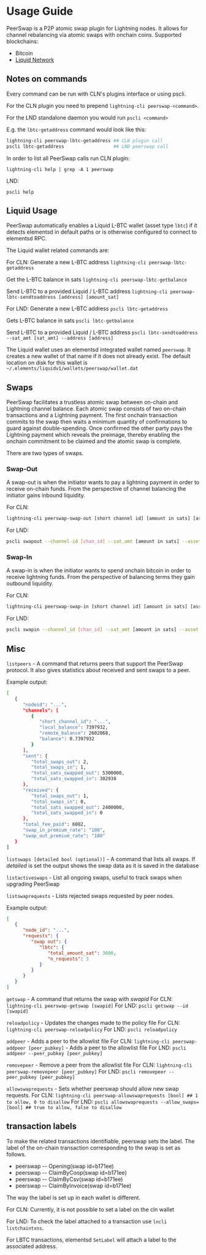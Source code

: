 # Usage Guide

PeerSwap is a P2P atomic swap plugin for Lightning nodes. It allows for channel rebalancing via atomic swaps with onchain coins. Supported blockchains:

- Bitcoin
- [Liquid Network](https://docs.liquid.net/docs)


## Notes on commands

Every command can be run with CLN's plugins interface or using pscli.

For the CLN plugin you need to prepend `lightning-cli peerswap-<command>`.

For the LND standalone daemon you would run `pscli <command>`

E.g. the `lbtc-getaddress` command would look like this:

```bash
lightning-cli peerswap-lbtc-getaddress ## CLN plugin call
pscli lbtc-getaddress                  ## LND peerswap call
```

In order to list all PeerSwap calls run
CLN plugin:

`lightning-cli help | grep -A 1 peerswap`

LND:

`pscli help`


## Liquid Usage

PeerSwap automatically enables a Liquid L-BTC wallet (asset type `lbtc`) if it detects elementsd in default paths or is otherwise configured to connect to elementsd RPC.

The Liquid wallet related commands are:

For CLN:
Generate a new L-BTC address
`lightning-cli peerswap-lbtc-getaddress`

Get the L-BTC balance in sats
`lightning-cli peerswap-lbtc-getbalance`

Send L-BTC to a provided Liquid / L-BTC address
`lightning-cli peerswap-lbtc-sendtoaddress [address] [amount_sat]` 


For LND:
Generate a new L-BTC address
`pscli lbtc-getaddress`

Gets L-BTC balance in sats
`pscli lbtc-getbalance`

Send L-BTC to a provided Liquid / L-BTC address
`pscli lbtc-sendtoaddress --sat_amt [sat_amt] --address [address]`


The Liquid wallet uses an elementsd integrated wallet named `peerswap`. It creates a new wallet of that name if it does not already exist. The default location on disk for this wallet is `~/.elements/liquidv1/wallets/peerswap/wallet.dat`

## Swaps

PeerSwap facilitates a trustless atomic swap between on-chain and Lightning channel balance. Each atomic swap consists of two on-chain transactions and a Lightning payment. The first onchain transaction commits to the swap then waits a minimum quantity of confirmations to guard against double-spending. Once confirmed the other party pays the Lightning payment which reveals the preimage, thereby enabling the onchain commitment to be claimed and the atomic swap is complete.

There are two types of swaps.

### Swap-Out

A swap-out is when the initiator wants to pay a lightning payment in order to receive on-chain funds. From the perspective of channel balancing the initiator gains inbound liquidity.

For CLN:
```bash
lightning-cli peerswap-swap-out [short channel id] [amount in sats] [asset: btc or lbtc]
```

For LND:
```bash
pscli swapout --channel-id [chan_id] --sat_amt [amount in sats] --asset [btc or lbtc]
```

### Swap-In

A swap-in is when the initiator wants to spend onchain bitcoin in order to receive lightning funds. From the perspective of balancing terms they gain outbound liquidity.

For CLN:
```bash
lightning-cli peerswap-swap-in [short channel id] [amount in sats] [asset: btc or lbtc] [premium limit in sats]
```

For LND:
```bash
pscli swapin --channel_id [chan_id] --sat_amt [amount in sats] --asset [btc or lbtc] --premium_limit [premium limit in sats]
```


## Misc

`listpeers` - A command that returns peers that support the PeerSwap protocol. It also gives statistics about received and sent swaps to a peer.

Example output:
```bash
[
   {
      "nodeid": "...",
      "channels": [
         {
            "short_channel_id": "...",
            "local_balance": 7397932,
            "remote_balance": 2602068,
            "balance": 0.7397932
         }
      ],
      "sent": {
         "total_swaps_out": 2,
         "total_swaps_in": 1,
         "total_sats_swapped_out": 5300000,
         "total_sats_swapped_in": 302938
      },
      "received": {
         "total_swaps_out": 1,
         "total_swaps_in": 0,
         "total_sats_swapped_out": 2400000,
         "total_sats_swapped_in": 0
      },
      "total_fee_paid": 6082,
      "swap_in_premium_rate": "100",
      "swap_out_premium_rate": "100"
   }
]
```

`listswaps [detailed bool (optional)]` - A command that lists all swaps. If _detailed_ is set the output shows the swap data as it is saved in the database

`listactiveswaps` - List all ongoing swaps, useful to track swaps when upgrading PeerSwap

`listswaprequests` - Lists rejected swaps requested by peer nodes.

Example output:
```json
[
   {
      "node_id": "...",
      "requests": {
         "swap out": {
            "lbtc": {
               "total_amount_sat": 3600,
               "n_requests": 3
            }
         }
      }
   }
]
```

`getswap` - A command that returns the swap with _swapid_
For CLN:
`lightning-cli peerswap-getswap [swapid]` 
For LND:
`pscli getswap --id [swapid]`


`reloadpolicy` - Updates the changes made to the policy file
For CLN:
`lightning-cli peerswap-reloadpolicy` 
For LND:
`pscli reloadpolicy`

`addpeer` - Adds a peer to the allowlist file
For CLN:
`lightning-cli peerswap-addpeer [peer_pubkey]` - Adds a peer to the allowlist file
For LND:
`pscli addpeer --peer_pubkey [peer_pubkey]`


`removepeer` - Remove a peer from the allowlist file
For CLN:
`lightning-cli peerswap-removepeer [peer_pubkey]`
For LND:
`pscli removepeer --peer_pubkey [peer_pubkey]`


`allowswaprequests` - Sets whether peerswap should allow new swap requests.
For CLN:
`lightning-cli peerswap-allowswaprequests [bool] ## 1 to allow, 0 to disallow`
For LND:
`pscli allowswaprequests --allow_swaps=[bool] ## true to allow, false to disallow`

## transaction labels
To make the related transactions identifiable, peerswap sets the label.
The label of the on-chain transaction corresponding to the swap is set as follows.

* peerswap -- Opening(swap id=b171ee)
* peerswap -- ClaimByCoop(swap id=b171ee)
* peerswap -- ClaimByCsv(swap id=b171ee)
* peerswap -- ClaimByInvoice(swap id=b171ee)

The way the label is set up in each wallet is different.

For CLN:
Currently, it is not possible to set a label on the cln wallet

For LND:
To check the label attached to a transaction use `lncli listchaintxns`.

For LBTC transactions, elementsd `SetLabel` will attach a label to the associated address.